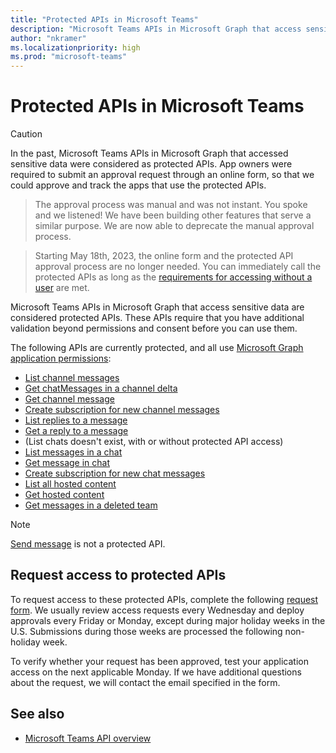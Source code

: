 ```yaml
---
title: "Protected APIs in Microsoft Teams"
description: "Microsoft Teams APIs in Microsoft Graph that access sensitive data are considered protected APIs and require additional validation before you can use them."
author: "nkramer"
ms.localizationpriority: high
ms.prod: "microsoft-teams"
---
```


# Protected APIs in Microsoft Teams

> [!CAUTION] 
> In the past, Microsoft Teams APIs in Microsoft Graph that accessed sensitive data were considered as protected APIs. App owners were required to submit an approval request through an online form, so that we could approve and track the apps that use the protected APIs.

> The approval process was manual and was not instant.  You spoke and we listened!  We have been building other features that serve a similar purpose.  We are now able to deprecate the manual approval process.

> Starting May 18th, 2023, the online form and the protected API approval process are no longer needed.  You can immediately call the protected APIs as long as the [requirements for accessing without a user](/graph/auth-v2-service) are met.

Microsoft Teams APIs in Microsoft Graph that access sensitive data are considered protected APIs. These APIs require that you have additional validation beyond permissions and consent before you can use them.

The following APIs are currently protected, and all use [Microsoft Graph application permissions](auth/auth-concepts.md#microsoft-graph-permissions):

* [List channel messages](/graph/api/channel-list-messages)
* [Get chatMessages in a channel delta](/graph/api/chatmessage-delta)
* [Get channel message](/graph/api/chatmessage-get)
* [Create subscription for new channel messages](/graph/api/subscription-post-subscriptions)
* [List replies to a message](/graph/api/chatmessage-list-replies)
* [Get a reply to a message](/graph/api/chatmessage-get)
* (List chats doesn't exist, with or without protected API access)
* [List messages in a chat](/graph/api/chat-list-messages)
* [Get message in chat](/graph/api/chatmessage-get)
* [Create subscription for new chat messages](/graph/api/subscription-post-subscriptions)
* [List all hosted content](/graph/api/chatmessage-list-hostedcontents)
* [Get hosted content](/graph/api/chatmessagehostedcontent-get)
* [Get messages in a deleted team](/graph/api/deletedteam-getallmessages)

> [!NOTE]
> [Send message](/graph/api/channel-post-messages) is not a protected API.
## Request access to protected APIs

To request access to these protected APIs, complete the following [request form](https://aka.ms/teamsgraph/requestaccess). We usually review access requests every Wednesday and deploy approvals every Friday or Monday, except during major holiday weeks in the U.S. Submissions during those weeks are processed the following non-holiday week.

To verify whether your request has been approved, test your application access on the next applicable Monday. If we have additional questions about the request, we will contact the email specified in the form.

## See also

* [Microsoft Teams API overview](teams-concept-overview.md)

